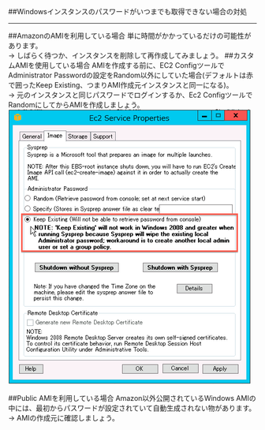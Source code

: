 ##Windowsインスタンスのパスワードがいつまでも取得できない場合の対処
***
##AmazonのAMIを利用している場合
単に時間がかかっているだけの可能性があります。  
→ しばらく待つか、インスタンスを削除して再作成してみましょう。
##カスタムAMIを使用している場合
AMIを作成する前に、EC2 ConfigツールでAdministrator Passwordの設定をRandom以外にしていた場合(デフォルトは赤で囲ったKeep Existing、つまりAMI作成元インスタンスと同一になる)。  
→ 元のインスタンスと同じパスワードでログインするか、Ec2 ConfigツールでRandomにしてからAMIを作成しましょう。  
![EC2 Config](https://github.com/j3tm0t0/awshacks/blob/master/hacks/windows_password_not_ready/windows_password_not_ready_1.png?raw=true)

##Public AMIを利用している場合
Amazon以外公開されているWindows AMIの中には、最初からパスワードが設定されていて自動生成されない物があります。  
→ AMIの作成元に確認しましょう。
